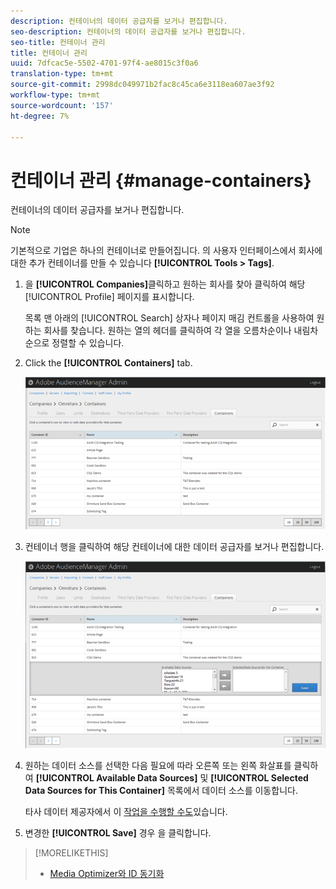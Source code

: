 ```yaml
---
description: 컨테이너의 데이터 공급자를 보거나 편집합니다.
seo-description: 컨테이너의 데이터 공급자를 보거나 편집합니다.
seo-title: 컨테이너 관리
title: 컨테이너 관리
uuid: 7dfcac5e-5502-4701-97f4-ae8015c3f0a6
translation-type: tm+mt
source-git-commit: 2998dc049971b2fac8c45ca6e3118ea607ae3f92
workflow-type: tm+mt
source-wordcount: '157'
ht-degree: 7%

---
```



# 컨테이너 관리 {#manage-containers}

컨테이너의 데이터 공급자를 보거나 편집합니다.

<!-- t_containers.xml -->

>[!NOTE]
>
>기본적으로 기업은 하나의 컨테이너로 만들어집니다. 의 사용자 인터페이스에서 회사에 대한 추가 컨테이너를 만들 수 있습니다 **[!UICONTROL Tools > Tags]**.

1. 을 **[!UICONTROL Companies]**&#x200B;클릭하고 원하는 회사를 찾아 클릭하여 해당 [!UICONTROL Profile] 페이지를 표시합니다.

   목록 맨 아래의 [!UICONTROL Search] 상자나 페이지 매김 컨트롤을 사용하여 원하는 회사를 찾습니다. 원하는 열의 헤더를 클릭하여 각 열을 오름차순이나 내림차순으로 정렬할 수 있습니다.

1. Click the **[!UICONTROL Containers]** tab.

   ![](assets/containers.png)

1. 컨테이너 행을 클릭하여 해당 컨테이너에 대한 데이터 공급자를 보거나 편집합니다.

   ![단계 결과](assets/containers_edit.png)

1. 원하는 데이터 소스를 선택한 다음 필요에 따라 오른쪽 또는 왼쪽 화살표를 클릭하여 **[!UICONTROL Available Data Sources]** 및 **[!UICONTROL Selected Data Sources for This Container]** 목록에서 데이터 소스를 이동합니다.

   타사 데이터 제공자에서 이 [작업을 수행할 수도](../companies/admin-third-party-providers.md#task_E942DD674D794BA6B8EFD52FD866E689)있습니다.

1. 변경한 **[!UICONTROL Save]** 경우 을 클릭합니다.

>[!MORELIKETHIS]
>
>* [Media Optimizer와 ID 동기화](../companies/admin-amo-sync.md#concept_2B5537233DAA4860B3503B344F937D83)

